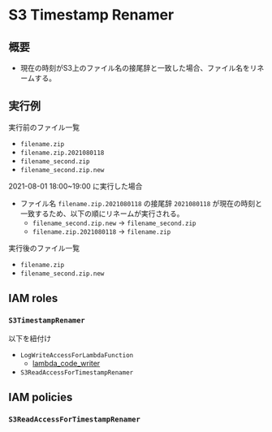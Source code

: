 # S3 Timestamp Renamer

## 概要

- 現在の時刻がS3上のファイル名の接尾辞と一致した場合、ファイル名をリネームする。

## 実行例

実行前のファイル一覧
- `filename.zip`
- `filename.zip.2021080118`
- `filename_second.zip`
- `filename_second.zip.new`

2021-08-01 18:00~19:00 に実行した場合

- ファイル名 `filename.zip.2021080118` の接尾辞 `2021080118` が現在の時刻と一致するため、以下の順にリネームが実行される。
  - `filename_second.zip.new` -> `filename_second.zip`
  - `filename.zip.2021080118` -> `filename.zip`

実行後のファイル一覧
- `filename.zip`
- `filename_second.zip.new`

## IAM roles

### `S3TimestampRenamer`

以下を紐付け
- `LogWriteAccessForLambdaFunction`
  - [lambda_code_writer](../aws_iam/lambda_code_writer.md)
- `S3ReadAccessForTimestampRenamer`

## IAM policies

### `S3ReadAccessForTimestampRenamer`

```json
```
